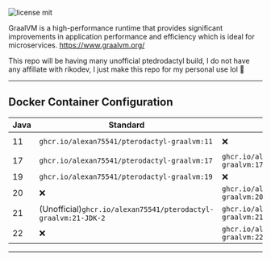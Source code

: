 
![license mit](https://img.shields.io/badge/license-MIT-green)

GraalVM is a high-performance runtime that provides significant improvements in application performance and efficiency which is ideal for microservices. https://www.graalvm.org/


This repo will be having many unofficial ptedrodactyl build, I do not have any affiliate with rikodev, I just make this repo for my personal use lol 🧐

___

## Docker Container Configuration

| Java | Standard                               	| JDK                                        	| Enterprise                                	|
|------	|----------------------------------------	|--------------------------------------------	|-------------------------------------------	|
| 11    | `ghcr.io/alexan75541/pterodactyl-graalvm:11` 	| ❌                                          	| `ghcr.io/alexan75541/pterodactyl-graalvm:11-EE` 	|
| 17    | `ghcr.io/alexan75541/pterodactyl-graalvm:17` 	| `ghcr.io/alexan75541/pterodactyl-graalvm:17-JDK` 	| `ghcr.io/alexan75541/pterodactyl-graalvm:17-EE` 	|
| 19   	| `ghcr.io/alexan75541/pterodactyl-graalvm:19` 	| ❌                                          	| ❌                                         	|
| 20   	| ❌                                     	| `ghcr.io/alexan75541/pterodactyl-graalvm:20-JDK` 	| ❌                                         	|
| 21   	| (Unofficial)`ghcr.io/alexan75541/pterodactyl-graalvm:21-JDK-2`                                     	| `ghcr.io/alexan75541/pterodactyl-graalvm:21-JDK` 	| ❌                                         	|
| 22    | ❌                                     	| `ghcr.io/alexan75541/pterodactyl-graalvm:22-JDK` 	| ❌                                         	|

___
